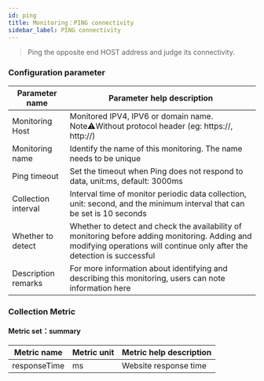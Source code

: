 ```yaml
---
id: ping  
title: Monitoring：PING connectivity       
sidebar_label: PING connectivity       
---
```


> Ping the opposite end HOST address and judge its connectivity.    

### Configuration parameter

| Parameter name      | Parameter help description |
| ----------- | ----------- |
| Monitoring Host     | Monitored IPV4, IPV6 or domain name. Note⚠️Without protocol header (eg: https://, http://) |
| Monitoring name     | Identify the name of this monitoring. The name needs to be unique |
| Ping timeout | Set the timeout when Ping does not respond to data, unit:ms, default: 3000ms | 
| Collection interval   | Interval time of monitor periodic data collection, unit: second, and the minimum interval that can be set is 10 seconds |
| Whether to detect    | Whether to detect and check the availability of monitoring before adding monitoring. Adding and modifying operations will continue only after the detection is successful |
| Description remarks    | For more information about identifying and describing this monitoring, users can note information here |

### Collection Metric

#### Metric set：summary

| Metric name      | Metric unit | Metric help description |
| ----------- | ----------- | ----------- |
| responseTime   | ms | Website response time |

